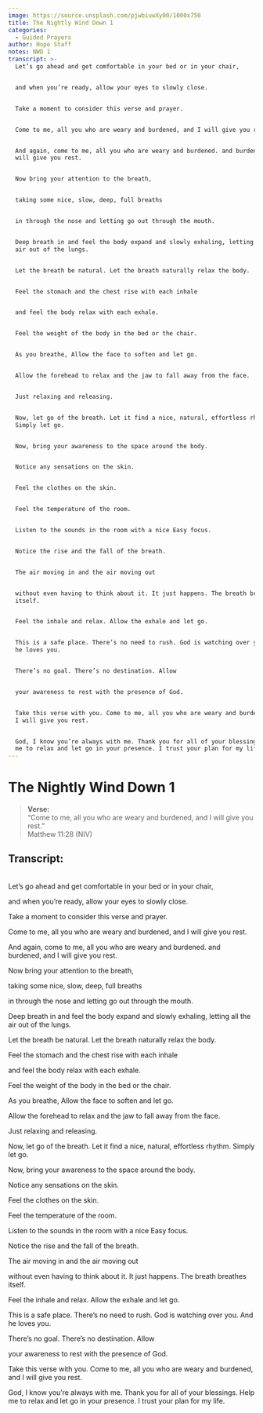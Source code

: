 ```yaml
---
image: https://source.unsplash.com/pjwbiuwXy00/1000x750
title: The Nightly Wind Down 1
categories:
  - Guided Prayers
author: Hope Staff
notes: NWD 1
transcript: >-
  Let’s go ahead and get comfortable in your bed or in your chair,


  and when you’re ready, allow your eyes to slowly close.


  Take a moment to consider this verse and prayer.


  Come to me, all you who are weary and burdened, and I will give you rest.


  And again, come to me, all you who are weary and burdened. and burdened, and I
  will give you rest.


  Now bring your attention to the breath,


  taking some nice, slow, deep, full breaths


  in through the nose and letting go out through the mouth.


  Deep breath in and feel the body expand and slowly exhaling, letting all the
  air out of the lungs.


  Let the breath be natural. Let the breath naturally relax the body.


  Feel the stomach and the chest rise with each inhale


  and feel the body relax with each exhale.


  Feel the weight of the body in the bed or the chair.


  As you breathe, Allow the face to soften and let go.


  Allow the forehead to relax and the jaw to fall away from the face.


  Just relaxing and releasing.


  Now, let go of the breath. Let it find a nice, natural, effortless rhythm.
  Simply let go.


  Now, bring your awareness to the space around the body.


  Notice any sensations on the skin.


  Feel the clothes on the skin.


  Feel the temperature of the room.


  Listen to the sounds in the room with a nice Easy focus.


  Notice the rise and the fall of the breath.


  The air moving in and the air moving out


  without even having to think about it. It just happens. The breath breathes
  itself.


  Feel the inhale and relax. Allow the exhale and let go.


  This is a safe place. There’s no need to rush. God is watching over you. And
  he loves you.


  There’s no goal. There’s no destination. Allow


  your awareness to rest with the presence of God.


  Take this verse with you. Come to me, all you who are weary and burdened, and
  I will give you rest.


  God, I know you’re always with me. Thank you for all of your blessings. Help
  me to relax and let go in your presence. I trust your plan for my life.
---
```

# The Nightly Wind Down 1

> **Verse:**<br>“Come to me, all you who are weary and burdened, and I will give you rest.”<br>Matthew 11:28 (NIV)

## Transcript:

<br>Let’s go ahead and get comfortable in your bed or in your chair,

and when you’re ready, allow your eyes to slowly close.

Take a moment to consider this verse and prayer.

Come to me, all you who are weary and burdened, and I will give you rest.

And again, come to me, all you who are weary and burdened. and burdened, and I will give you rest.

Now bring your attention to the breath,

taking some nice, slow, deep, full breaths

in through the nose and letting go out through the mouth.

Deep breath in and feel the body expand and slowly exhaling, letting all the air out of the lungs.

Let the breath be natural. Let the breath naturally relax the body.

Feel the stomach and the chest rise with each inhale

and feel the body relax with each exhale.

Feel the weight of the body in the bed or the chair.

As you breathe, Allow the face to soften and let go.

Allow the forehead to relax and the jaw to fall away from the face.

Just relaxing and releasing.

Now, let go of the breath. Let it find a nice, natural, effortless rhythm. Simply let go.

Now, bring your awareness to the space around the body.

Notice any sensations on the skin.

Feel the clothes on the skin.

Feel the temperature of the room.

Listen to the sounds in the room with a nice Easy focus.

Notice the rise and the fall of the breath.

The air moving in and the air moving out

without even having to think about it. It just happens. The breath breathes itself.

Feel the inhale and relax. Allow the exhale and let go.

This is a safe place. There’s no need to rush. God is watching over you. And he loves you.

There’s no goal. There’s no destination. Allow

your awareness to rest with the presence of God.

Take this verse with you. Come to me, all you who are weary and burdened, and I will give you rest.

God, I know you’re always with me. Thank you for all of your blessings. Help me to relax and let go in your presence. I trust your plan for my life.